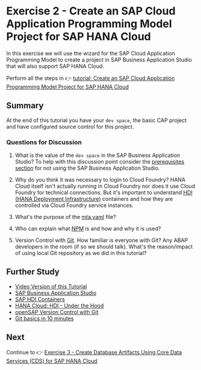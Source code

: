 # Exercise 2 - Create an SAP Cloud Application Programming Model Project for SAP HANA Cloud

In this exercise we will use the wizard for the SAP Cloud Application Programming Model to create a project in SAP Business Application Studio that will also support SAP HANA Cloud.

Perform all the steps in 👉 [tutorial: Create an SAP Cloud Application Programming Model Project for SAP HANA Cloud](https://developers.sap.com/tutorials/hana-cloud-cap-create-project.html)

## Summary

At the end of this tutorial you have your `dev space`, the basic CAP project and have configured source control for this project.

### Questions for Discussion

1. What is the value of the `dev space` in the SAP Business Application Studio? To help with this discussion point consider the [prerequisites section](../../prerequisites.md) for not using the SAP Business Application Studio.

2. Why do you think it was necessary to login to Cloud Foundry?  HANA Cloud itself isn't actually running in Cloud Foundry nor does it use Cloud Foundry for technical connections. But it's important to understand [HDI (HANA Deployment Infrastructure)](https://help.sap.com/docs/HANA_CLOUD_DATABASE/c2cc2e43458d4abda6788049c58143dc/e28abca91a004683845805efc2bf967c.html) containers and how they are controlled via Cloud Foundry service instances.

3. What's the purpose of the [mta.yaml](https://help.sap.com/docs/HANA_CLOUD_DATABASE/c2b99f19e9264c4d9ae9221b22f6f589/d8226e641a124b629b0e8f7c111cd1ae.html) file?

4. Who can explain what [NPM](https://docs.npmjs.com/about-npm) is and how and why it is used?

5. Version Control with [Git](https://git-scm.com/). How familiar is everyone with Git? Any ABAP developers in the room (if so we should talk). What's the reason/impact of using local Git repository as we did in this tutorial?

## Further Study

* [Video Version of this Tutorial](https://youtu.be/ydDOGz7P--8)
* [SAP Business Application Studio](https://community.sap.com/topics/business-application-studio)
* [SAP HDI Containers](https://help.sap.com/docs/HANA_CLOUD_DATABASE/c2cc2e43458d4abda6788049c58143dc/e28abca91a004683845805efc2bf967c.html)
* [HANA Cloud: HDI - Under the Hood](https://www.youtube.com/watch?v=UmOkjPxE6Us)
* [openSAP Version Control with Git](https://open.sap.com/courses/git1)
* [Git basics in 10 minutes](https://www.freecodecamp.org/news/learn-the-basics-of-git-in-under-10-minutes-da548267cc91/)

## Next

Continue to 👉 [Exercise 3 - Create Database Artifacts Using Core Data Services (CDS) for SAP HANA Cloud](../ex3/README.md)
